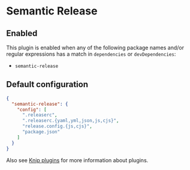 # Semantic Release

## Enabled

This plugin is enabled when any of the following package names and/or regular expressions has a match in `dependencies`
or `devDependencies`:

- `semantic-release`

## Default configuration

```json
{
  "semantic-release": {
    "config": [
      ".releaserc",
      ".releaserc.{yaml,yml,json,js,cjs}",
      "release.config.{js,cjs}",
      "package.json"
    ]
  }
}
```

Also see [Knip plugins][1] for more information about plugins.

[1]: https://github.com/webpro/knip/blob/main/README.md#plugins
